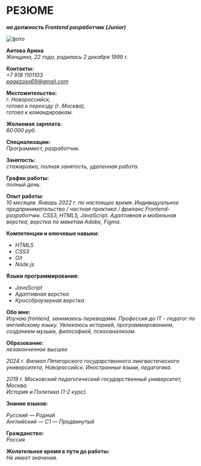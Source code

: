 # РЕЗЮМЕ #  
*__на должность Frontend разработчик (Junior)__*

![фото]("C:\Users\KDA\Desktop\Резюме\Фото.png")

__Аитова Арина__  
*Женщина, 22 года, родилась 2 декабря 1999 г.*  

__Контакты:__  
*+7 918 1101103*    
*pagezoso69@gmail.com*  

__Местожительство:__   
*г. Новороссийск,*  
*готова к переезду (г. Москва),*     
*готова к командировкам.*  

__Желаемая зарплата:__  
*60 000 руб.*   

__Специализации:__  
*Программист, разработчик.*  

__Занятость:__  
*стажировка, полная занятость, удаленная работа.*  

__График работы:__  
*полный день.*

__Опыт работы:__  
*10 месяцев. Январь 2022 г. по настоящее время.*
*Индивидуальное предпринимательство / частная практика / фриланс
Frontend-разработчик.*
*CSS3, HTML5, JavaScript. Адаптивная и мобильная верстка, верстка по макетам Adobe, Figma.*

__Компетенции и ключевые навыки:__

* _HTML5_  
* _CSS3_  
* _Git_  
* _Node.js_ 

__Языки программирования:__
* _JavaScript_  
* _Адаптивная верстка_  
* _Кроссбраузерная верстка_

__Обо мне:__  
*Изучаю frontend, занимаюсь переводами. Профессия до IT - педагог по английскому языку. Увлекаюсь историей, программированием, созданием музыки, философией, психоанализом.*

__Образование:__  
*незаконченное высшее* 

*2024 г.*
*Филиал Пятигорского государственного лингвистического университета,* *Новороссийск.*
*Иностранные языки, педагогика.*

*2019 г.* 
*Московский педагогический государственный университет, Москва.*  
*История и Политика (1-2 курс).* 

__Знание языков:__

*Русский — Родной*  
*Английский — C1 — Продвинутый*

__Гражданство:__  
*Россия*  
 
__Желательное время в пути до работы:__  
*Не имеет значения.*
